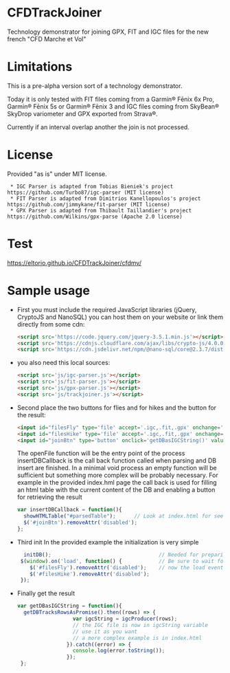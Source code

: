 # CFDTrackJoiner
Technology demonstrator for joining GPX, FIT and IGC files for the new french "CFD Marche et Vol"

# Limitations
This is a pre-alpha version sort of a technology demonstrator.

Today it is only tested with FIT files coming from a Garmin® Fēnix 6x Pro, Garmin® Fēnix 5s or Garmin® Fēnix 3 and IGC files coming from SkyBean® SkyDrop variometer and GPX exported from Strava®.

Currently if an interval overlap another the join is not processed.

# License
  Provided "as is" under MIT license.
  
     * IGC Parser is adapted from Tobias Bieniek's project https://github.com/Turbo87/igc-parser (MIT license)
     * FIT Parser is adapted from Dimitrios Kanellopoulos's project https://github.com/jimmykane/fit-parser (MIT license)
     * GPX Parser is adapted from Thibault Taillandier's project https://github.com/Wilkins/gpx-parse (Apache 2.0 license)
# Test
https://eltorio.github.io/CFDTrackJoiner/cfdmv/

# Sample usage

  * First you must include the required JavaScript libraries (jQuery, CryptoJS and NanoSQL) you can host them on your website or link them directly from some cdn:
    ```html
    <script src='https://code.jquery.com/jquery-3.5.1.min.js'></script>
    <script src='https://cdnjs.cloudflare.com/ajax/libs/crypto-js/4.0.0/crypto-js.min.js'></script>
    <script src='https://cdn.jsdelivr.net/npm/@nano-sql/core@2.3.7/dist/nano-sql.min.js'></script>
    ```
  * you also need this local sources:
    ```html
    <script src='js/igc-parser.js'></script>
    <script src='js/fit-parser.js'></script>
    <script src='js/gpx-parser.js'></script>    
    <script src='js/trackjoiner.js'></script>
    ```

  * Second place the two buttons for flies and for hikes and the button for the result:
    ```html
    <input id="filesFly" type='file' accept='.igc,.fit,.gpx' onchange='openFile(event, trackTypes.FLY, insertDBCallback)' multiple disabled/> 
    <input id="filesHike" type='file' accept='.igc,.fit,.gpx' onchange='openFile(event,trackTypes.HIKE, insertDBCallback)' multiple disabled/>
    <input id="joinBtn" type='button' onclick='getDBasIGCString()' value="Join" disabled/>
    ```

    The openFile function will be the entry point of the process insertDBCallback is the call back function called when parsing and DB insert are finished.
    In a minimal void process an empty function will be sufficient but something more complex will be probably necessary.
    For example in the provided index.hml page the call back is used for filling an html table with the current content of the DB and enabling a button for retrieving the result
    ```javascript
    var insertDBCallback = function(){
      showHTMLTable("#parsedTable");      // Look at index.html for seeing showHTMLTable
      $('#joinBtn').removeAttr('disabled');
    };
    ```

  * Third init
    In the provided example the initialization is very simple
    ```javascript
      initDB();                                   // Needed for preparing the database
     $(window).on('load', function() {            // Be sure to wait for all the libraries to be loaded before allowing parsing
        $('#filesFly').removeAttr('disabled');    // now the load event was fired so the buttons can be enabled
        $('#filesHike').removeAttr('disabled');
     });
    ```

  * Finally get the result
    ```javascript
    var getDBasIGCString = function(){
      getDBTracksRowsAsPromise().then((rows) => {
                      var igcString = igcProducer(rows);
                      // the IGC file is now in igcString variable
                      // use it as you want
                      // a more complex example is in index.html
                    }).catch((error) => {
                      console.log(error.toString());
                    });   
     };
    ```